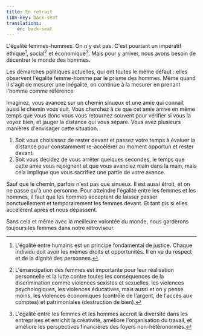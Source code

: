 ```yaml
---
title: En retrait
i18n-key: back-seat
translations:
    en: back-seat
---
```


L'égalité femmes-hommes. On n'y est pas. C'est pourtant un impératif éthique[^ethique], social[^social] et économique[^economique]. Mais pour y arriver, nous avons besoin de décentrer le monde des hommes.

[^ethique]: L'égalité entre humains est un principe fondamental de justice. Chaque individu doit avoir les mêmes droits et opportunités. Il en va du respect et de la dignité des personnes.

[^social]: L'émancipation des femmes est importante pour leur réalisation personnelle et la lutte contre toutes les conséquences de la discrimination comme violences sexistes et sexuelles, les violences psychologiques, les violences éducatives, mais aussi et on y pense moins, les violences économiques (contrôle de l'argent, de l'accès aux comptes) et patrimoniales (destruction de bien).

[^economique]: L'égalité entre les femmes et les hommes accroit la diversité dans les entreprises et enrichit la créativité, améliore l'organisation du travail, et améliore les perspectives financières des foyers non-hétéronormés.

Les démarches politiques actuelles, qui ont toutes le même défaut : elles observent l'égalité femme-homme par le prisme des hommes. Même quand il s'agit de mesurer une inégalité, on continue à la mesurer en prenant l'homme comme référence

Imaginez, vous avancez sur un chemin sinueux et une amie qui connait aussi le chemin vous suit. Vous cherchez à ce que cet amie arrive en même temps que vous donc vous vous retournez souvent pour vérifier si vous la voyez bien, et jauger la distance qui vous sépare. Vous avez plusieurs manières d'envisager cette situation.

1. Soit vous choisissez de rester devant et passez votre temps à évaluer la distance pour constamment re-accélérer au moment opportun et rester devant.
2. Soit vous décidez de vous arrêter quelques secondes, le temps que cette amie vous rejoignent et que vous avanciez main dans la main, mais cela implique que vous sacrifiez une partie de votre avance.

Sauf que le chemin, parfois n'est pas que sinueux. Il est aussi étroit, et on ne passe qu'à une personne. Pour atteindre l'égalité entre les femmes et les hommes, il faut que les hommes acceptent de laisser passer ponctuellement et temporairement les femmes devant. Et tant pis si elles accélèrent après et nous dépassent.

Sans cela et même avec la meilleure volontée du monde, nous garderons toujours les femmes dans notre rétroviseur.
